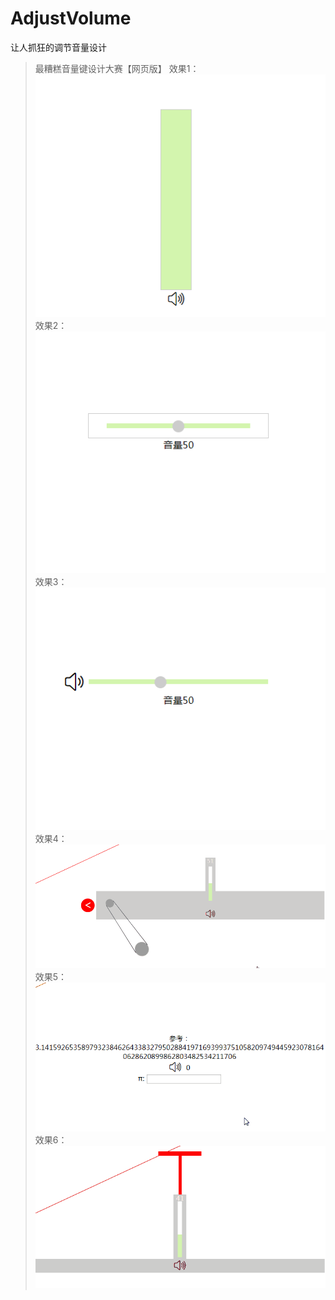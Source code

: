 # AdjustVolume
让人抓狂的调节音量设计
> 最糟糕音量键设计大赛【网页版】
效果1：
![效果1](https://raw.githubusercontent.com/yimijianfang/AdjustVolume/master/images/1.gif)
效果2：
![效果2](https://raw.githubusercontent.com/yimijianfang/AdjustVolume/master/images/2.gif)
效果3：
![效果3](https://raw.githubusercontent.com/yimijianfang/AdjustVolume/master/images/3.gif)
效果4：
![效果4](https://raw.githubusercontent.com/yimijianfang/AdjustVolume/master/images/4.gif)
效果5：
![效果5](https://raw.githubusercontent.com/yimijianfang/AdjustVolume/master/images/5.gif)
效果6：
![效果6](https://raw.githubusercontent.com/yimijianfang/AdjustVolume/master/images/6.gif)